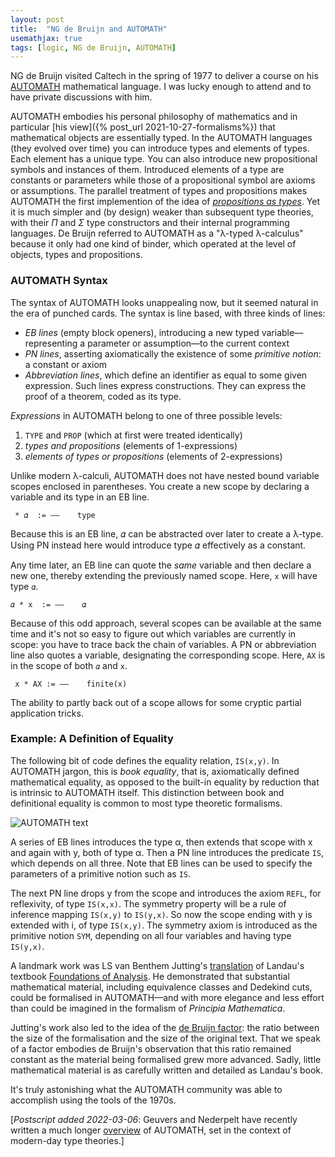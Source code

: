 ```yaml
---
layout: post
title:  "NG de Bruijn and AUTOMATH"
usemathjax: true 
tags: [logic, NG de Bruijn, AUTOMATH]
---
```


NG de Bruijn visited Caltech in the spring of 1977 to deliver a course on his [AUTOMATH](https://www.win.tue.nl/automath/) mathematical language. I was lucky enough to attend and to have private discussions with him. 

AUTOMATH embodies his personal philosophy of mathematics and in particular [his view]({% post_url 2021-10-27-formalisms%}) that mathematical objects are essentially typed. In the AUTOMATH languages (they evolved over time) you can introduce types and elements of types. 
Each element has a unique type. You can also introduce new propositional symbols and instances of them.
Introduced elements of a type are constants or parameters while those of a propositional symbol are axioms or assumptions.
The parallel treatment of types and propositions makes AUTOMATH the first implemention of the idea of [*propositions as types*](https://dl.acm.org/doi/10.1145/2699407). Yet it is much simpler and (by design) weaker than subsequent type theories, with their $\Pi$ and $\Sigma$ type constructors and their internal programming languages. De Bruijn referred to AUTOMATH as a "λ-typed λ-calculus" because it only had one kind of binder, which operated at the level of objects, types and propositions.

### AUTOMATH Syntax

The syntax of AUTOMATH looks unappealing now, but it seemed natural in the era of punched cards. The syntax is line based, with three kinds of lines: 

- *EB lines* (empty block openers), introducing a new typed variable––representing a parameter or assumption––to the current context
- *PN lines*, asserting axiomatically the existence of some *primitive notion*: a constant or axiom
- *Abbreviation lines*, which define an identifier as equal to some given expression. Such lines express constructions. They can express the proof of a theorem, coded as its type.

*Expressions* in AUTOMATH belong to one of three possible levels:

1. `TYPE` and `PROP` (which at first were treated identically)
2. *types and propositions* (elements of 1-expressions)
3. *elements of types or propositions* (elements of 2-expressions)

Unlike modern λ-calculi, AUTOMATH does not have nested bound variable scopes enclosed in parentheses. You create a new scope by declaring a variable and its type in an EB line. 

``` * 𝛼  := ––    type```

Because this is an EB line, 𝛼 can be abstracted over later to create a λ-type. Using PN instead here would introduce type 𝛼 effectively as a constant.

Any time later, an EB line can quote the *same* variable and then declare a new one, thereby extending the previously named scope. 
Here, `x` will have type `𝛼`.

```𝛼 * x  := ––    𝛼```

Because of this odd approach, several scopes can be available at the same time and it's not so easy to figure out which variables are currently in scope: you have to trace back the chain of variables. A PN or abbreviation line also quotes a variable, designating the corresponding scope. Here, `AX` is in the scope of both `𝛼` and `x`.

``` x * AX := ––    finite(x)```

The ability to partly back out of a scope allows for some cryptic partial application tricks.

### Example: A Definition of Equality

The following bit of code defines the equality relation, `IS(x,y)`.
In AUTOMATH jargon, this is *book equality*, that is, axiomatically defined mathematical equality, as opposed to the built-in equality by reduction that is intrinsic to AUTOMATH itself. This distinction between book and definitional equality is common to most type theoretic formalisms.

![AUTOMATH text](/images/AUTOMATH-book-equality.png)

A series of EB lines introduces the type α, then extends that scope with x and again with y, both of type α. Then a PN line introduces the predicate `IS`, which depends on all three. Note that EB lines can be used to specify the parameters of a primitive notion such as `IS`.

The next PN line drops y from the scope and introduces the axiom `REFL`, for reflexivity, of type `IS(x,x)`. The symmetry property will be a rule of inference mapping `IS(x,y)` to `IS(y,x)`. So now the scope ending with y is extended with i, of type `IS(x,y)`. The symmetry axiom is introduced as the primitive notion `SYM`, depending on all four variables and having type `IS(y,x)`.

A landmark work was LS van Benthem Jutting's [translation](https://pure.tue.nl/ws/files/1710991/23183.pdf) of Landau's textbook [Foundations of Analysis](https://homepages.math.uic.edu/~kauffman/Landau.pdf). He demonstrated that substantial mathematical material, including equivalence classes and Dedekind cuts, could be formalised in AUTOMATH––and with more elegance and less effort than could be imagined in the formalism of *Principia Mathematica*. 

Jutting's work also led to the idea of the [de Bruijn factor](https://www.cs.ru.nl/~freek/factor/): the ratio between the size of the formalisation and the size of the original text. That we speak of a factor embodies de Bruijn's observation that this ratio remained constant as the material being formalised grew more advanced.
Sadly, little mathematical material is as carefully written and detailed as Landau's book.

It's truly astonishing what the AUTOMATH community was able to  accomplish using the tools of the 1970s. 

[*Postscript added 2022-03-06*: Geuvers and Nederpelt have recently written a much longer [overview](https://arxiv.org/abs/2203.01173) of AUTOMATH, set in the context of modern-day type theories.]
